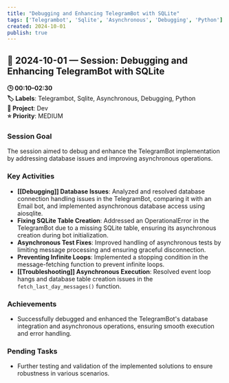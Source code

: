 ```yaml
---
title: "Debugging and Enhancing TelegramBot with SQLite"
tags: ['Telegrambot', 'Sqlite', 'Asynchronous', 'Debugging', 'Python']
created: 2024-10-01
publish: true
---
```


## 📅 2024-10-01 — Session: Debugging and Enhancing TelegramBot with SQLite

**🕒 00:10–02:30**  
**🏷️ Labels**: Telegrambot, Sqlite, Asynchronous, Debugging, Python  
**📂 Project**: Dev  
**⭐ Priority**: MEDIUM  


### Session Goal
The session aimed to debug and enhance the TelegramBot implementation by addressing database issues and improving asynchronous operations.

### Key Activities
- **[[Debugging]] Database Issues**: Analyzed and resolved database connection handling issues in the TelegramBot, comparing it with an Email bot, and implemented asynchronous database access using aiosqlite.
- **Fixing SQLite Table Creation**: Addressed an OperationalError in the TelegramBot due to a missing SQLite table, ensuring its asynchronous creation during bot initialization.
- **Asynchronous Test Fixes**: Improved handling of asynchronous tests by limiting message processing and ensuring graceful disconnection.
- **Preventing Infinite Loops**: Implemented a stopping condition in the message-fetching function to prevent infinite loops.
- **[[Troubleshooting]] Asynchronous Execution**: Resolved event loop hangs and database table creation issues in the `fetch_last_day_messages()` function.

### Achievements
- Successfully debugged and enhanced the TelegramBot's database integration and asynchronous operations, ensuring smooth execution and error handling.

### Pending Tasks
- Further testing and validation of the implemented solutions to ensure robustness in various scenarios.
